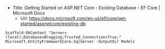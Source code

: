 * Title:	Getting Started on ASP.NET Core - Existing Database - EF Core | Microsoft Docs
  * Url:	https://docs.microsoft.com/en-us/ef/core/get-started/aspnetcore/existing-db

```
Scaffold-DbContext "Server=(local);Database=Blogging;Trusted_Connection=True;" Microsoft.EntityFrameworkCore.SqlServer -OutputDir Models
```